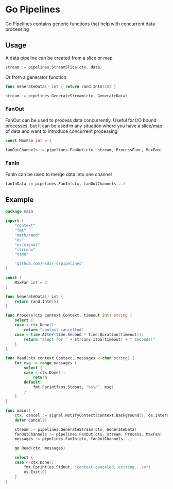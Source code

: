 # Go Pipelines

Go Pipelines contains generic functions that help with concurrent data processing

## Usage

A data pipeline can be created from a slice or map

```go
stream := pipelines.StreamSlice(ctx, data)
```

Or from a generator function

```go
func GenerateData() int { return rand.Intn(10) }

stream := pipelines.GenerateStream(ctx, GenerateData)
```

### FanOut

FanOut can be used to process data concurrently. Useful for I/O bound processes, but it can be used in any situation where you have a slice/map of data and want to introduce concurrent processing

```go
const MaxFan int = 3

fanOutChannels := pipelines.FanOut(ctx, stream, ProcessFunc, MaxFan)
```

### FanIn

FanIn can be used to merge data into one channel

```go
fanInData := pipelines.FanIn(ctx, fanOutChannels...)
```

## Example

```go
package main

import (
    "context"
    "fmt"
    "math/rand"
    "os"
    "os/signal"
    "strconv"
    "time"

    "github.com/nxdir-s/pipelines"
)

const (
    MaxFan int = 3
)

func GenerateData() int {
    return rand.Intn(5)
}

func Process(ctx context.Context, timeout int) string {
    select {
    case <-ctx.Done():
        return "context cancelled"
    case <-time.After(time.Second * time.Duration(timeout)):
        return "slept for " + strconv.Itoa(timeout) + " seconds!"
    }
}

func Read(ctx context.Context, messages <-chan string) {
    for msg := range messages {
        select {
        case <-ctx.Done():
            return
        default:
            fmt.Fprintf(os.Stdout, "%s\n", msg)
        }
    }
}

func main() {
    ctx, cancel := signal.NotifyContext(context.Background(), os.Interrupt)
    defer cancel()

    stream := pipelines.GenerateStream(ctx, GenerateData)
    fanOutChannels := pipelines.FanOut(ctx, stream, Process, MaxFan)
    messages := pipelines.FanIn(ctx, fanOutChannels...)

    go Read(ctx, messages)

    select {
    case <-ctx.Done():
        fmt.Fprint(os.Stdout, "context canceled, exiting...\n")
        os.Exit(0)
    }
}
```
